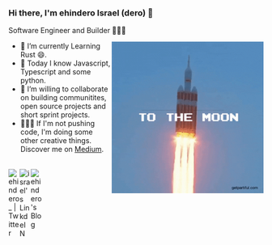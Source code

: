 ### Hi there, I'm ehindero Israel (dero) 👋

Software Engineer and Builder 👷🏽‍♂️

<img align="right" alt="GIF" height="300px" width="300px" src="./assets/skr-sig.gif" />

- 🔭 I’m currently Learning Rust 😄.
- 🌱 Today I know Javascript, Typescript and some python.
- 👯 I’m willing to collaborate on building communitites,
  open source projects and short sprint projects.
- 👨🏼‍🎨 If I'm not pushing code, I'm doing some other creative things.
  Discover me on [Medium](https://medium.com/@ehindero).

<br>
<a href="https://twitter.com/ehindero_">
  <img align="left" alt="ehindero_ | Twitter" width="22px" src="https://cdn.jsdelivr.net/npm/simple-icons@v3/icons/twitter.svg" />
</a>

<a href="https://www.linkedin.com/in/ehindero-israel-970813189/">
  <img align="left" alt="israel's LinkdeIN" width="22px" src="https://cdn.jsdelivr.net/npm/simple-icons@v3/icons/linkedin.svg" />
</a>

<a href="https://medium.com/@ehindero">
  <img align="left" alt="ehindero's Blog" width="22px" src="https://cdn.jsdelivr.net/npm/simple-icons@3.0.1/icons/medium.svg" />
</a>

